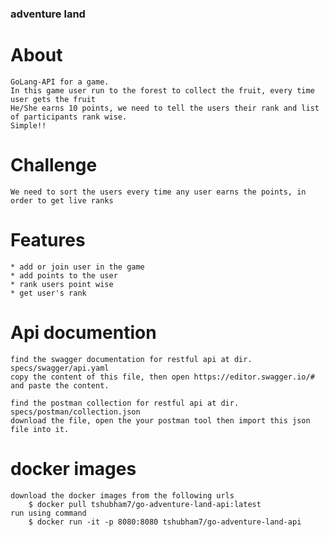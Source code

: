 ### adventure land

# About

    GoLang-API for a game.
    In this game user run to the forest to collect the fruit, every time user gets the fruit 
    He/She earns 10 points, we need to tell the users their rank and list of participants rank wise.
    Simple!!

# Challenge

    We need to sort the users every time any user earns the points, in order to get live ranks


# Features

    * add or join user in the game
    * add points to the user
    * rank users point wise
    * get user's rank


# Api documention

    find the swagger documentation for restful api at dir. specs/swagger/api.yaml
    copy the content of this file, then open https://editor.swagger.io/# and paste the content. 

    find the postman collection for restful api at dir. specs/postman/collection.json
    download the file, open the your postman tool then import this json file into it.


# docker images

    download the docker images from the following urls
        $ docker pull tshubham7/go-adventure-land-api:latest
    run using command
        $ docker run -it -p 8080:8080 tshubham7/go-adventure-land-api
